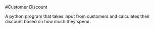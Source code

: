 #Customer Discount

A python program that takes input from customers and calculates their discount based on how much they spend.
